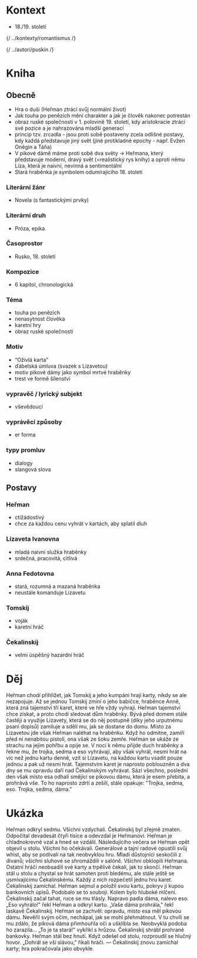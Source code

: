 # Kontext
* 18\./19. století

{/ ../kontexty/romantismus /}

{/ ../autori/puskin /}

# Kniha
## Obecně
* Hra o duši (Heřman ztrácí svůj normální život)
* Jak touha po penězích mění charakter a jak je člověk nakonec potrestán 
* obraz ruské společnosti v 1. polovině 19. století, kdy aristokracie ztrácí své pozice a je nahrazována mladší generací 
* princip tzv. zrcadla - jsou proti sobě postaveny zcela odlišné postavy, kdy každá představuje jiný svět (jiné protikladné epochy - např. Evžen Oněgin a Táňa)
* V pikové dámě máme proti sobě dva světy -> Heřmana, který představuje moderní, dravý svět (=realistický rys knihy) a oproti němu Líza, která je naivní, nevinná a sentimentální
* Stará hraběnka je symbolem odumírajícího 18. století 


### Literární žánr
* Novela (s fantastickými prvky) 

### Literární druh
* Próza, epika

### Časoprostor
* Rusko, 18. století

### Kompozice
* 6 kapitol, chronologická

### Téma
* touha po penězích
* nenasytnost člověka
* karetní hry
* obraz ruské společnosti

### Motiv
* “Oživlá karta”
* ďábelská úmluva (svazek s Lizavetou)
* motiv pikové dámy jako symbol mrtvé hraběnky
* trest ve formě šílenství 

### vypravěč / lyrický subjekt
* vševědoucí 

### vyprávěcí způsoby
* er forma

### typy promluv
* dialogy
* slangová slova 

## Postavy
### Heřman
* ctižádostivý
* chce za každou cenu vyhrát v kartách, aby splatil dluh

### Lizaveta Ivanovna
* mladá naivní služka hraběnky
* srdečná, pracovitá, citlivá

### Anna Fedotovna
* stará, rozumná a mazaná hraběnka
* neustále komanduje Lizavetu

### Tomskij
* voják
* karetní hráč

### Čekalinskij
* velmi úspěšný hazardní hráč

# Děj
Heřman chodí přihlížet, jak Tomskij a jeho kumpáni hrají karty, nikdy se ale nezapojuje. Až se jednou Tomskij zmíní o jeho babičce, hraběnce Anně, která zná tajemství tří karet, které ve hře vždy vyhrají.
Heřman tajemství chce získat, a proto chodí sledovat dům hraběnky. Bývá před domem stále častěji a využije Lizavety, která se do něj postupně (díky jeho urputnému psaní dopisů) zamiluje a sdělí mu, jak se dostane do domu.
Místo za Lizavetou jde však Heřman naléhat na hraběnku. Když ho odmítne, zamíří před ní nenabitou pistolí, ona však ze šoku zemře. 
Heřman se ukáže ze strachu na jejím pohřbu a opije se. V noci k němu přijde duch hraběnky a řekne mu, že trojka, sedma a eso vyhrávají, aby však vyhrál, nesmí hrát na víc než jednu kartu denně, vzít si Lizavetu, na každou kartu vsadit pouze jednou a pak už nesmí hrát. Tajemstvím karet je naprosto poblouzněn a dva dny se mu opravdu daří nad Čekalinským vyhrávat. Sází všechno, poslední den však místo esa odhalí smějící se pikovou dámu, která je esem přebita, a prohrává vše. To ho naprosto zdrtí a zešílí, stále opakuje: "Trojka, sedma, eso. Trojka, sedma, dáma."



# Ukázka

Heřman odkryl sedmu.
Všichni vzdychali. Čekalinskij byl zřejmě zmaten. Odpočítal devadesát čtyři tisíce a odevzdal je
Heřmanovi. Heřman je chladnokrevně vzal a hned se vzdálil.
Následujícího večera se Heřman opět objevil u stolu. Všichni ho očekávali. Generálové a tajní
radové opustili svůj whist, aby se podívali na tak neobvyklou hru. Mladí důstojníci seskočili z divanů;
všichni sluhové se shromáždili v salóně. Všichni obklopili Heřmana. Ostatní hráči neobsadili své karty
a trpělivě čekali, jak to skončí. Heřman stál u stolu a chystal se hrát samoten proti bledému, ale stále
ještě se usmívajícímu Čekalinskému. Každý z nich rozpečetil jednu hru karet. Čekalinskij zamíchal.
Heřman sejmul a položil svou kartu, pokryv ji kupou bankovních úpisů. Podobalo se to souboji.
Kolem bylo hluboké mlčení.
Čekalinskij začal tahat, ruce se mu třásly. Napravo padla dáma, nalevo eso.
„Eso vyhrálo!" řekl Heřman a odkryl kartu.
„Vaše dáma prohrála," řekl laskavě Čekalinskij.
Heřman se zachvěl: opravdu, místo esa měl pikovou dámu. Nevěřil svým očím, nechápal, jak se
mohl přehmátnout.
V tu chvíli se mu zdálo, že piková dáma přimhouřila oči a ušklíbla se. Neobvyklá podoba ho
zarazila…
„To je ta stará!" vykřikl s hrůzou.
Čekalinskij shrábl prohrané bankovky. Heřman stál bez hnutí. Když odešel od stolu, rozproudil
se hlučný hovor. „Dohrál se vší slávou," říkali hráči. — Čekalinskij znovu zamíchal karty; hra
pokračovala jako obvykle.
